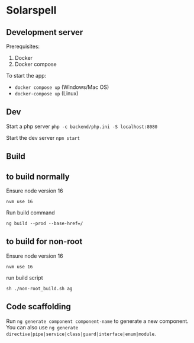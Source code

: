 # Solarspell

## Development server

Prerequisites:

1. Docker 
2. Docker compose

To start the app:

- `docker compose up` (Windows/Mac OS)
- `docker-compose up` (Linux)

## Dev 
Start a php server 
```php -c backend/php.ini -S localhost:8080```

Start the dev server ```npm start```


## Build

<!-- ### This might be useful?
To build the angular app for production:
- `docker exec solarspell-app npm build`
Output will be in `dist/` folder -->

## to build normally
Ensure node version 16
```
nvm use 16
```
Run build command
```
ng build --prod --base-href=/
```

## to build for non-root
Ensure node version 16
```
nvm use 16
```
run build script
```
sh ./non-root_build.sh ag
```
<!-- old instructions
>Example build for non-root east-africa library

>*If you have time maybe look into --deploy-url as a ng build option*

Change environment.non-root.ts

From:
```
apiUrl: '/example/backend/',
contentUrl: '/example/content/',
moduleUrl: '/example/',
```

To:
```
apiUrl: '/east-africa/backend/',
contentUrl: '/east-africa/content/',
moduleUrl: '/east-africa/',
```

Then run the following in the root directory
```
nvm use 16
```
```
ng build --configuration=non-root --base-href=/east-africa/
```
```
find ./dist -type f \( -name "main*" -o -name "style*" \) -exec sed -i '' s%/assets/%/east-africa/assets/%g {} +
```
```
find ./dist -type f -name "main*" -exec sed -i '' s%\"assets/%\"/east-africa/assets/%g {} +
``` -->


## Code scaffolding

Run `ng generate component component-name` to generate a new component. You can also use `ng generate directive|pipe|service|class|guard|interface|enum|module`.
